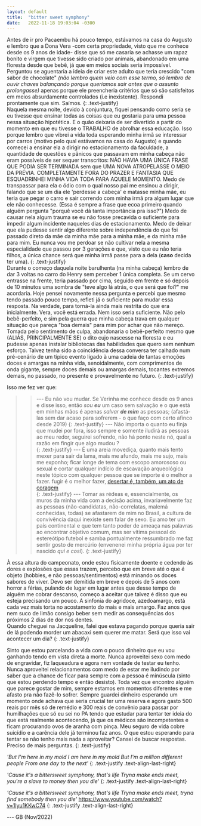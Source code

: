 ```yaml
---
layout: default
title:  "bitter sweet symphony"
date:   2022-11-18 19:03:04 -0300
---
```


Antes de ir pro Pacaembu há pouco tempo, estávamos na casa do Augusto e lembro que a Dona Vera -com certa propriedade, visto que me conhece desde os 9 anos de idade- disse que só me casaria se achasse um rapaz bonito e virgem que tivesse sido criado por animais, abandonado em uma floresta desde que bebê, já que em meios sociais seria impossível. 
Perguntou se aguentaria a ideia de criar este adulto que teria crescido "com sabor de chocolate" _(não lembro quem veio com esse termo, só lembro de ouvir chaves balançando porque queríamos sair antes que o assunto prolongasse)_ apenas porque ele preencheria critérios que só são satisfeitos em meios absurdamente controlados (i.e inexistente). Respondi prontamente que sim. Saímos.
{: .text-justify}  
Naquela mesma noite, devido à conjuntura, fiquei pensando como seria se eu tivesse que ensinar todas as coisas que eu gostaria para uma pessoa nessa situação hipotética.
E o quão deixaria de ser divertido a partir do momento em que eu tivesse o TRABALHO de abrolhar essa educação.
Isso porque lembro que vibrei a vida toda esperando minha irmã se interessar por carros (motivo pelo qual estávamos na casa do Augusto) e quando comecei a ensinar ela a dirigir no estacionamento da faculdade, a quantidade de questões e pânicos que passavam em minha cabeça não eram possíveis de ser sequer transcritos: NÃO HAVIA UMA ÚNICA FRASE QUE PODIA SER TERMINADA sem que UMA NOVA ATROPELASSE O MEIO DA PRÉVIA. COMPLETAMENTE FORA DO PRAZER E FANTASIA QUE ESQUADRINHEI MINHA VIDA TODA PARA AQUELE MOMENTO.
Medo de transpassar para ela o ódio com o qual nosso pai me ensinou a dirigir, falando que se um dia ele 'perdesse a cabeça' e matasse minha mãe, eu teria que pegar o carro e sair correndo com minha irmã pra algum lugar que ele não conhecesse. (Essa é sempre a frase que ecoa primeiro quando alguém pergunta "porquê você dá tanta importância pra isso?")
Medo de causar nela algum trauma se eu não fosse precavida o suficiente para impedir algum incidente naqueles dias de estacionamento. 
Medo de deixar que ela pudesse sentir algo diferente sobre independência do que foi passado direto da mãe da minha mãe para a minha mãe, e da minha mãe para mim. 
Eu nunca vou me perdoar se não cultivar nela a mesma especialidade que passou por 3 gerações e que, visto que eu não teria filhos, a única chance será que minha irmã passe para a dela (**caso** decida ter uma).
{: .text-justify}   
Durante o começo daquela noite barulhenta (na minha cabeça) lembro de dar 3 voltas no carro do Henry sem perceber 1 única completa. Se um cervo entrasse na frente, teria passado por cima, seguido em frente e só depois de 10 minutos uma sombra de "teve algo lá atrás, o que será que foi?" me acordaria.
Hoje pensei novamente nessa pergunta e percebi que mesmo tendo passado pouco tempo, refleti já o suficiente para mudar essa resposta. 
Na verdade, para torná-la ainda mais restrita do que era inicialmente. Vera, você está errada. Nem isso seria suficiente. Não pelo bebê-perfeito, e sim pela guerra que minha cabeça trava em qualquer situação que pareça "boa demais" para mim por achar que não mereço. Tomada pelo sentimento de culpa, abandonaria o bebê-perfeito mesmo que (ALIÁS, PRINCIPALMENTE SE) o dito cujo nascesse na floresta e eu pudesse apenas instalar bibliotecas das habilidades que quero sem nenhum esforço. 
Talvez tenha sido a coincidência dessa conversa ter calhado num pré-cenário de um típico evento ligado à uma cadeia de tantas emoções doces e amargas na minha vida, senoidalmente, com comprimentos de onda gigante, sempre doces demais ou amargas demais, tocantes extremos demais, no passado, no presente e provavelmente no futuro.
{: .text-justify}  
  
Isso me fez ver que: 
>> --- Eu não vou mudar. Se Verinha me conhece desde os 9 anos e disse isso, então _sou **eu**_ um caso sem salvação e o que está em minhas mãos é apenas _salvar **de mim**_ as pessoas; (afastá-las sem dar acaso para sofrerem - o que faço com certo afinco desde 2019)
{: .text-justify}
>> --- Não importa o quanto eu finja que mudei por fora, isso sempre e somente iludirá as pessoas ao meu redor, seguirei sofrendo, não há ponto neste nó, qual a razão em fingir que algo mudou ?   
{: .text-justify}
>> --- É uma areia movediça, quanto mais tento mexer para sair da lama, mais me afundo, mais me sujo, mais me exponho; ficar longe de tema com escopo amorososo ou sexual e cortar qualquer indício de escavação arqueológica neste tópico com qualquer pessoa que se importe é o melhor a fazer. fugir é o melhor fazer, [desertar é, também, um ato de coragem](https://www.youtube.com/watch?v=B_yNmlgj6D8)  
{: .text-justify}
>> --- Tomar as rédeas e, essencialmente, os muros da minha vida com a decisão acima, invariavelmente faz as pessoas (não-candidatas, não-correlatas, malemá conhecidas, todas) se afastarem de mim no Brasil, a cultura de convivência daqui inexiste sem falar de sexo. Eu amo ter um país continental e que tem tanto poder de ameaça nas palavras ao encontrar objetivo comum, mas ser vítima pessoal do estereótipo futebol e samba pontualmente ressumbrado me faz sentir gosto de mercúrio (envenenei minha própria água por ter nascido _qui e così_).
{: .text-justify}
  
À essa altura do campeonato, onde estou fisicamente doente e cedendo às dores e explosões que essas trazem, percebo que em breve até o que é objeto (hobbies, e não pessoas/sentimentos) está minando os doces sabores de viver.
Devo ser demitida em breve e depois de 5 anos com horror a férias, pulando de lugar em lugar antes que desse tempo de alguém me cobrar descanso, começo a aceitar que talvez é disso que eu esteja precisando um pouco.
A sinfonia do agridoce, azedoamargo, está cada vez mais torta no acostamento do mais e mais amargo. 
Faz anos que nem suco de limão consigo beber sem medir as consequências dos próximos 2 dias de dor nos dentes.  
Quando cheguei na Jacqueline, falei que estava pagando porque queria sair de lá podendo morder um abacaxi sem querer me matar. Será que isso vai acontecer um dia? 
{: .text-justify}

Sinto que estou parcelando a vida com o pouco dinheiro que eu vou ganhando tendo em vista direta a morte. Nunca aproveitei sexo com medo de engravidar, fiz laqueadura e agora nem vontade de testar eu tenho. Nunca aproveitei relacionamentos com medo de estar me iludindo por saber que a chance de ficar para sempre com a pessoa é minúscula (sinto que estou perdendo tempo e então desisto). Toda vez que encontro alguém que parece gostar de mim, sempre estamos em momentos diferentes e me afasto pra não fazê-lo sofrer. Sempre guardei dinheiro esperando um momento onde achava que seria crucial ter uma reserva e agora gasto 500 reais por mês só de remédio e 300 reais de convênio para passar por humilhações que só eu sei no PA tendo que estudar para tentar ter ideia do que está realmente acontecendo, já que os médicos são incompetentes e ficam procurando ovos de aranha com pinça. Meu seguro de vida cobre suicídio e a carência dele já terminou faz anos. O que estou esperando para tentar se não tenho mais nada a aproveitar? Cansei de buscar respostas. Preciso de mais perguntas.
{: .text-justify}
  
_'But I'm here in my mold_
_I am here in my mold_
_But I'm a million different people_
_From one day to the next'_
{: .text-justify .text-align-last-right}

_'Cause it's a bittersweet symphony, that's life_
_Tryna make ends meet, you're a slave to money then you die'_
{: .text-justify .text-align-last-right}

_'Cause it's a bittersweet symphony, that's life_
_Tryna make ends meet, tryna find somebody then you die'_
https://www.youtube.com/watch?v=1lyu1KKwC74 
{: .text-justify .text-align-last-right}

--- GB (Nov/2022)
